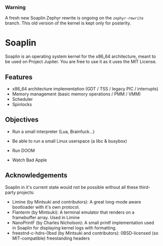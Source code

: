 ### Warning
A fresh new Soaplin Zephyr rewrite is ongoing on the `zephyr-rewrite` branch. This old version of the kernel is kept only for posterity.

# Soaplin
Soaplin is an operating system kernel for the x86_64 architecture, meant to be used on Project Jupiter. 
You are free to use it as it uses the MIT License.

## Features
* x86_64 architecture implementation (GDT / TSS / legacy PIC / interrupts)
* Memory management (basic memory operations / PMM / VMM)
* Scheduler
* Spinlocks

## Objectives
* Run a small interpreter (Lua, Brainfuck...)

* Be able to run a small Linux userspace (a libc & busybox)
* Run DOOM
* Watch Bad Apple

## Acknowledgements
Soaplin in it's current state would not be possible without all
these third-party projects:

* Limine (by Mintsuki and contributors): A great long-mode aware bootloader with it's own protocol.
* Flanterm (by Mintsuki): A terminal emulator that renders on a framebuffer array. Used in Limine
* NanoPrintF (by Charles Nicholson): A small printf implementation used in Soaplin for displaying kernel logs with formatting.
* freestnd-c-hdrs-0bsd (by Mintsuki and contributors): 0BSD-licensed (so MIT-compatible) freestanding headers
